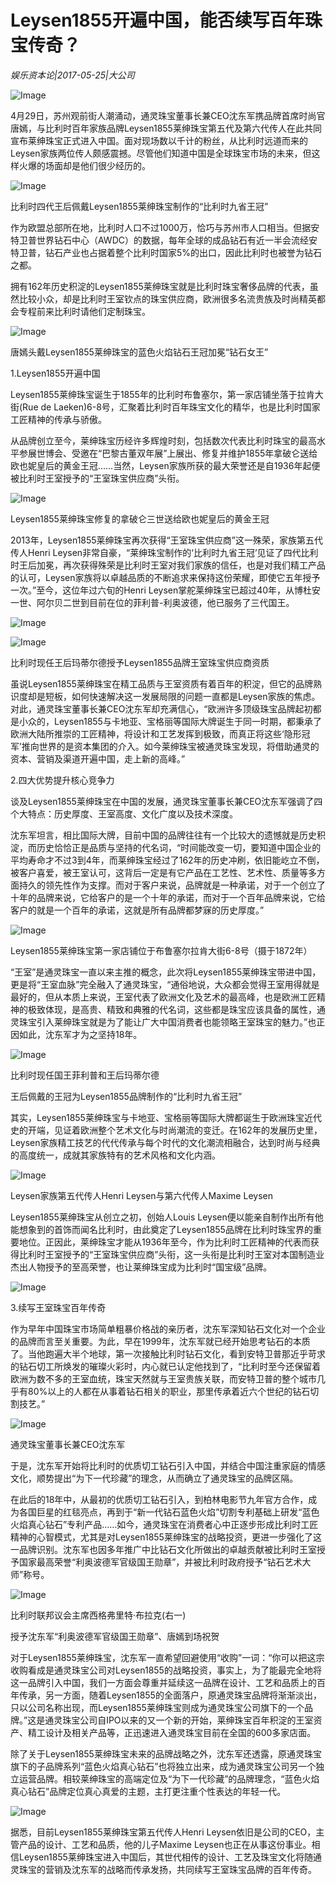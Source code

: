 # Leysen1855开遍中国，能否续写百年珠宝传奇？

*娱乐资本论|2017-05-25|大公司*

![Image](http://p3.pstatp.com/large/26f000016c6cee91a976)

4月29日，苏州观前街人潮涌动，通灵珠宝董事长兼CEO沈东军携品牌首席时尚官唐嫣，与比利时百年家族品牌Leysen1855莱绅珠宝第五代及第六代传人在此共同宣布莱绅珠宝正式进入中国。面对现场数以千计的粉丝，从比利时远道而来的Leysen家族两位传人颇感震撼。尽管他们知道中国是全球珠宝市场的未来，但这样火爆的场面却是他们很少经历的。

![Image](http://p1.pstatp.com/large/26f100016490db09ecbd)

比利时四代王后佩戴Leysen1855莱绅珠宝制作的“比利时九省王冠”

作为欧盟总部所在地，比利时人口不过1000万，恰巧与苏州市人口相当。但据安特卫普世界钻石中心（AWDC）的数据，每年全球的成品钻石有近一半会流经安特卫普，钻石产业也占据着整个比利时国家5%的出口，因此比利时也被誉为钻石之都。

拥有162年历史积淀的Leysen1855莱绅珠宝就是比利时珠宝奢侈品牌的代表，虽然比较小众，却是比利时王室钦点的珠宝供应商，欧洲很多名流贵族及时尚精英都会专程前来比利时请他们定制珠宝。

![Image](http://p1.pstatp.com/large/26ed0003ea0274d8d937)

唐嫣头戴Leysen1855莱绅珠宝的蓝色火焰钻石王冠加冕“钻石女王”

1.Leysen1855开遍中国

Leysen1855莱绅珠宝诞生于1855年的比利时布鲁塞尔，第一家店铺坐落于拉肯大街(Rue de Laeken)6-8号，汇聚着比利时百年珠宝文化的精华，也是比利时国家工匠精神的传承与骄傲。

从品牌创立至今，莱绅珠宝历经许多辉煌时刻，包括数次代表比利时珠宝的最高水平参展世博会、受邀在“巴黎古董双年展”上展出、修复并维护1855年拿破仑送给欧也妮皇后的黄金王冠……当然，Leysen家族所获的最大荣誉还是自1936年起便被比利时王室授予的“王室珠宝供应商”头衔。

![Image](http://p3.pstatp.com/large/26eb0003f2c965d9a279)

Leysen1855莱绅珠宝修复的拿破仑三世送给欧也妮皇后的黄金王冠

2013年，Leysen1855莱绅珠宝再次获得“王室珠宝供应商”这一殊荣，家族第五代传人Henri Leysen非常自豪，“莱绅珠宝制作的‘比利时九省王冠’见证了四代比利时王后加冕，再次获得殊荣是比利时王室对我们家族的信任，也是对我们精工产品的认可，Leysen家族将以卓越品质的不断追求来保持这份荣耀，即使它五年授予一次。”至今，这位年过六旬的Henri Leysen掌舵莱绅珠宝已超过40年，从博杜安一世、阿尔贝二世到目前在位的菲利普-利奥波德，他已服务了三代国王。

![Image](http://p1.pstatp.com/large/26ed0003ea01d6e1337d)

![Image](http://p3.pstatp.com/large/26e80004a5e81ff4745f)

比利时现任王后玛蒂尔德授予Leysen1855品牌王室珠宝供应商资质

虽说Leysen1855莱绅珠宝在精工品质与王室资质有着百年的积淀，但它的品牌熟识度却是短板，如何快速解决这一发展局限的问题一直都是Leysen家族的焦虑。对此，通灵珠宝董事长兼CEO沈东军却充满信心，“欧洲许多顶级珠宝品牌起初都是小众的，Leysen1855与卡地亚、宝格丽等国际大牌诞生于同一时期，都秉承了欧洲大陆所推崇的工匠精神，将设计和工艺发挥到极致，而真正将这些‘隐形冠军’推向世界的是资本集团的介入。如今莱绅珠宝被通灵珠宝发现，将借助通灵的资本、营销及渠道开遍中国，走上新的高峰。”

2.四大优势提升核心竞争力

谈及Leysen1855莱绅珠宝在中国的发展，通灵珠宝董事长兼CEO沈东军强调了四个大特点：历史厚度、王室高度、文化广度以及技术深度。

沈东军坦言，相比国际大牌，目前中国的品牌往往有一个比较大的遗憾就是历史积淀，而历史恰恰正是品质与坚持的代名词，“时间能改变一切，要知道中国企业的平均寿命才不过3到4年，而莱绅珠宝经过了162年的历史冲刷，依旧能屹立不倒，被客户喜爱，被王室认可，这背后一定是有它产品在工艺性、艺术性、质量等多方面持久的领先性作为支撑。而对于客户来说，品牌就是一种承诺，对于一个创立了十年的品牌来说，它给客户的是一个十年的承诺，而对于一个百年品牌来说，它给客户的就是一个百年的承诺，这就是所有品牌都梦寐的历史厚度。”

![Image](http://p3.pstatp.com/large/26f0000166cd29d8ff07)

Leysen1855莱绅珠宝第一家店铺位于布鲁塞尔拉肯大街6-8号（摄于1872年）

“王室”是通灵珠宝一直以来主推的概念，此次将Leysen1855莱绅珠宝带进中国，更是将“王室血脉”完全融入了通灵珠宝，“通俗地说，大众都会觉得王室用得就是最好的，但从本质上来说，王室代表了欧洲文化及艺术的最高峰，也是欧洲工匠精神的极致体现，是高贵、精致和典雅的代名词，这些都是珠宝应该具备的属性，通灵珠宝引入莱绅珠宝就是为了能让广大中国消费者也能领略王室珠宝的魅力。”也正因如此，沈东军才为之坚持18年。

![Image](http://p1.pstatp.com/large/26e80004a5ee909ad63f)

比利时现任国王菲利普和王后玛蒂尔德

王后佩戴的王冠为Leysen1855品牌制作的“比利时九省王冠”

其实，Leysen1855莱绅珠宝与卡地亚、宝格丽等国际大牌都诞生于欧洲珠宝近代史的开端，见证着欧洲整个艺术文化与时尚潮流的变迁。在162年的发展历史里，Leysen家族精工技艺的代代传承与每个时代的文化潮流相融合，达到时尚与经典的高度统一，成就其家族特有的艺术风格和文化内涵。

![Image](http://p3.pstatp.com/large/26ea0003fdda2863ac43)

Leysen家族第五代传人Henri Leysen与第六代传人Maxime Leysen

Leysen1855莱绅珠宝从创立之初，创始人Louis Leysen便以能亲自制作出所有他能想象到的首饰而闻名比利时，由此奠定了Leysen1855品牌在比利时珠宝界的重要地位。正因此，莱绅珠宝才能从1936年至今，作为比利时工匠精神的代表而获得比利时王室授予的“王室珠宝供应商”头衔，这一头衔是比利时王室对本国制造业杰出人物授予的至高荣誉，也让莱绅珠宝成为比利时“国宝级”品牌。

![Image](http://p1.pstatp.com/large/26f10001648e7fffd177)

3.续写王室珠宝百年传奇

作为早年中国珠宝市场简单粗暴价格战的亲历者，沈东军深知钻石文化对一个企业的品牌而言至关重要。为此，早在1999年，沈东军就已经开始思考钻石的本质了。当他跑遍大半个地球，第一次接触比利时钻石文化，看到安特卫普那近乎苛求的钻石切工所焕发的璀璨火彩时，内心就已认定他找到了，“比利时至今还保留着欧洲为数不多的王室血统，珠宝天然就与王室贵族关联，而安特卫普的整个城市几乎有80%以上的人都在从事着钻石相关的职业，那里传承着近六个世纪的钻石切割技艺。”

![Image](http://p3.pstatp.com/large/26e80004a5f4b0428478)

通灵珠宝董事长兼CEO沈东军

于是，沈东军开始将比利时的优质切工钻石引入中国，并结合中国注重家庭的情感文化，顺势提出“为下一代珍藏”的理念，从而确立了通灵珠宝的品牌区隔。

在此后的18年中，从最初的优质切工钻石引入，到柏林电影节九年官方合作，成为各国巨星的红毯亮点，再到于“新一代钻石蓝色火焰”切割专利基础上研发“蓝色火焰真心钻石”专利产品……如今，通灵珠宝在消费者心中正逐步形成比利时工匠精神的心智模式，尤其是对Leysen1855莱绅珠宝的战略投资，更进一步强化了这一品牌识别。沈东军也因多年推广中比钻石文化所做出的卓越贡献被比利时王室授予国家最高荣誉“利奥波德军官级国王勋章”，并被比利时政府授予“钻石艺术大师”称号。

![Image](http://p1.pstatp.com/large/26ee0001fae19ced4cb6)

比利时联邦议会主席西格弗里特·布拉克(右一)

授予沈东军“利奥波德军官级国王勋章”、唐嫣到场祝贺

对于Leysen1855莱绅珠宝，沈东军一直希望回避使用“收购”一词：“你可以把这宗收购看成是通灵珠宝公司对Leysen1855的战略投资，事实上，为了能最完全地将这一品牌引入中国，我们一方面会尊重并延续这一品牌在设计、工艺和品质上的百年传承，另一方面，随着Leysen1855的全面落户，原通灵珠宝品牌将渐渐淡出，只以公司名称出现，而Leysen1855莱绅珠宝则成为通灵珠宝公司旗下的一个品牌。”这是通灵珠宝公司自IPO以来的又一个新的开始，莱绅珠宝百年积淀的王室资产、精工设计及相关产品等，正迅速进入通灵珠宝目前在全国的600多家店面。

除了关于Leysen1855莱绅珠宝未来的品牌战略之外，沈东军还透露，原通灵珠宝旗下的子品牌系列“蓝色火焰真心钻石”也将独立出来，成为通灵珠宝公司另一个独立运营品牌。相较莱绅珠宝的高端定位及“为下一代珍藏”的品牌理念，“蓝色火焰真心钻石”品牌定位真心真爱的主题，主打更注重个性表达的年轻一代。

![Image](http://p1.pstatp.com/large/26e80004a5f0e614a035)

据悉，目前Leysen1855莱绅珠宝第五代传人Henri Leysen依旧是公司的CEO，主管产品的设计、工艺和品质，他的儿子Maxime Leysen也正在从事这份事业。相信Leysen1855莱绅珠宝进入中国后，其世代相传的设计、工艺及珠宝文化将随通灵珠宝的营销及沈东军的战略而传承发扬，共同续写王室珠宝品牌的百年传奇。


